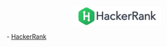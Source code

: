 <p align="center">
    <img width="200" src="https://github.com/yngtodd/hacker_rank/blob/master/img/hacker_rank.svg">
        <figcaption>- <a href="https://hackerrank.com">HackerRank </a> </figcaption>
</p>
